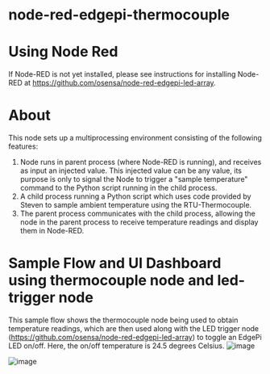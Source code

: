 # node-red-edgepi-thermocouple

# Using Node Red
If Node-RED is not yet installed, please see instructions for installing Node-RED at https://github.com/osensa/node-red-edgepi-led-array.

# About
This node sets up a multiprocessing environment consisting of the following features:
1. Node runs in parent process (where Node-RED is running), and receives as input an injected value. This injected value can be any value, its purpose is only to signal the Node to trigger a "sample temperature" command to the Python script running in the child process.
2. A child process running a Python script which uses code provided by Steven to sample ambient temperature using the RTU-Thermocouple.
3. The parent process communicates with the child process, allowing the node in the parent process to receive temperature readings and display them in Node-RED.

# Sample Flow and UI Dashboard using thermocouple node and led-trigger node
This sample flow shows the thermocouple node being used to obtain temperature readings, which are then used along with the LED trigger node (https://github.com/osensa/node-red-edgepi-led-array) to toggle an EdgePi LED on/off. Here, the on/off temperature is 24.5 degrees Celsius.
![image](https://user-images.githubusercontent.com/77416463/168688664-a7c5646e-a811-49d5-a6bd-0015b8b9d99d.png)

![image](https://user-images.githubusercontent.com/77416463/168688751-14f4eef6-b45b-4bfd-a072-582adcf61c7d.png)
